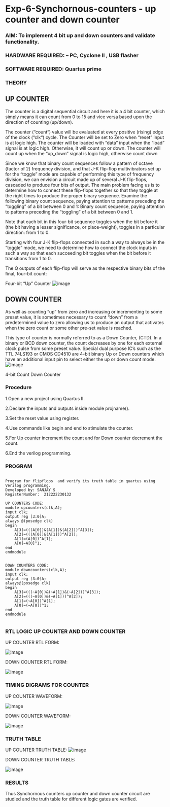 # Exp-6-Synchornous-counters - up counter and down counter 
### AIM: To implement 4 bit up and down counters and validate  functionality.
### HARDWARE REQUIRED:  – PC, Cyclone II , USB flasher
### SOFTWARE REQUIRED:   Quartus prime
### THEORY 

## UP COUNTER 
The counter is a digital sequential circuit and here it is a 4 bit counter, which simply means it can count from 0 to 15 and vice versa based upon the direction of counting (up/down). 

The counter (“count“) value will be evaluated at every positive (rising) edge of the clock (“clk“) cycle.
The Counter will be set to Zero when “reset” input is at logic high.
The counter will be loaded with “data” input when the “load” signal is at logic high. Otherwise, it will count up or down.
The counter will count up when the “up_down” signal is logic high, otherwise count down

Since we know that binary count sequences follow a pattern of octave (factor of 2) frequency division, and that J-K flip-flop multivibrators set up for the “toggle” mode are capable of performing this type of frequency division, we can envision a circuit made up of several J-K flip-flops, cascaded to produce four bits of output.
The main problem facing us is to determine how to connect these flip-flops together so that they toggle at the right times to produce the proper binary sequence.
Examine the following binary count sequence, paying attention to patterns preceding the “toggling” of a bit between 0 and 1:
Binary count sequence, paying attention to patterns preceding the “toggling” of a bit between 0 and 1.

Note that each bit in this four-bit sequence toggles when the bit before it (the bit having a lesser significance, or place-weight), toggles in a particular direction: from 1 to 0.



 
 

Starting with four J-K flip-flops connected in such a way to always be in the “toggle” mode, we need to determine how to connect the clock inputs in such a way so that each succeeding bit toggles when the bit before it transitions from 1 to 0.

The Q outputs of each flip-flop will serve as the respective binary bits of the final, four-bit count:

 
 

Four-bit “Up” Counter
![image](https://user-images.githubusercontent.com/36288975/169644758-b2f4339d-9532-40c5-af40-8f4f8c942e2c.png)



## DOWN COUNTER 

As well as counting “up” from zero and increasing or incrementing to some preset value, it is sometimes necessary to count “down” from a predetermined value to zero allowing us to produce an output that activates when the zero count or some other pre-set value is reached.

This type of counter is normally referred to as a Down Counter, (CTD). In a binary or BCD down counter, the count decreases by one for each external clock pulse from some preset value. Special dual purpose IC’s such as the TTL 74LS193 or CMOS CD4510 are 4-bit binary Up or Down counters which have an additional input pin to select either the up or down count mode.
![image](https://user-images.githubusercontent.com/36288975/169644844-1a14e123-7228-4ed8-81a9-eb937dff4ac8.png)


4-bit Count Down Counter
### Procedure
1.Open a new project using Quartus II.


2.Declare the inputs and outputs inside module projname().


3.Set the reset value using register.


4.Use commands like begin and end to stimulate the counter.


5.For Up counter increment the count and for Down counter decrement the count.


6.End the verilog programming.



### PROGRAM 
```

Program for flipflops  and verify its truth table in quartus using Verilog programming.
Developed by: SANJAY S
RegisterNumber:  212222230132

UP COUNTERS CODE:
module upcounters(clk,A);
input clk;
output reg [3:0]A;
always @(posedge clk)
begin
	A[3]=(((A[0])&(A[1])&(A[2]))^A[3]);
	A[2]=(((A[0])&(A[1]))^A[2]);
	A[1]=(A[0])^A[1];
	A[0]=A[0]^1;
end
endmodule


DOWN COUNTERS CODE:
module downcounters(clk,A);
input clk;
output reg [3:0]A;
always@(posedge clk)
begin
	A[3]=(((~A[0])&(~A[1])&(~A[2]))^A[3]);
	A[2]=(((~A[0])&(~A[1]))^A[2]);
	A[1]=(~A[0])^A[1];
	A[0]=(~A[0])^1;
end
endmodule


```






### RTL LOGIC UP COUNTER AND DOWN COUNTER  
UP COUNTER RTL FORM:

![image](https://github.com/22002102/Exp-7-Synchornous-counters-/assets/119091638/efddb865-b938-40af-9050-79e8b839a1c9)


DOWN COUNTER RTL FORM:

![image](https://github.com/22002102/Exp-7-Synchornous-counters-/assets/119091638/94ef5b0d-de2e-4f8e-a21a-b6b172bc8ca8)







### TIMING DIGRAMS FOR COUNTER  

UP COUNTER WAVEFORM:


![image](https://github.com/22002102/Exp-7-Synchornous-counters-/assets/119091638/7472fa49-cfc7-43e2-91d5-c4c74411b961)


DOWN COUNTER WAVEFORM:

![image](https://github.com/22002102/Exp-7-Synchornous-counters-/assets/119091638/733f38ba-fe7f-4621-a703-d6dcf1230f6e)



### TRUTH TABLE 
UP COUNTER TRUTH TABLE:
![image](https://github.com/22002102/Exp-7-Synchornous-counters-/assets/119091638/f9a0881e-e544-4048-8d0b-a68ff0c9831d)



DOWN COUNTER TRUTH TABLE:

![image](https://github.com/22002102/Exp-7-Synchornous-counters-/assets/119091638/b6df2410-234b-4799-afdc-7804e7efd113)


### RESULTS 


Thus Synchornous counters up counter and down counter circuit are studied and the truth table for different logic gates are verified.
